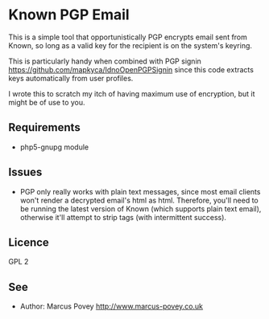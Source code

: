 Known PGP Email
===============

This is a simple tool that opportunistically PGP encrypts email sent from Known, so long as a valid key for the recipient is on the system's keyring.

This is particularly handy when combined with PGP signin <https://github.com/mapkyca/IdnoOpenPGPSignin> since this code extracts keys automatically from user profiles.

I wrote this to scratch my itch of having maximum use of encryption, but it might be of use to you.

Requirements
------------
* php5-gnupg module

Issues
------

* PGP only really works with plain text messages, since most email clients won't render a decrypted email's html as html. Therefore, you'll need to be running the latest version of Known (which supports plain text email), otherwise it'll attempt to strip tags (with intermittent success).

Licence
-------

GPL 2

See
---

* Author: Marcus Povey http://www.marcus-povey.co.uk
